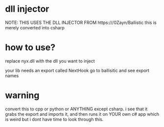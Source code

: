 # dll injector

NOTE: THIS USES THE DLL INJECTOR FROM https:///0Zayn/Ballistic
this is merely converted into csharp

# how to use?

replace nyx.dll with the dll you want to inject

your lib needs an export called NextHook go to ballisitic and see export names

# warning

convert this to cpp or python or ANYTHING except csharp. i see that it grabs the export and imports it, and then runs it on YOUR own c# app which is weird but i dont have time to look through this.



